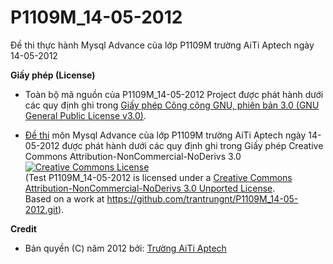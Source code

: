 P1109M_14-05-2012
=================

Đề thi thực hành Mysql Advance của lớp P1109M trường AiTi Aptech ngày 14-05-2012 

**Giấy phép (License)**

* Toàn bộ mã nguồn của P1109M_14-05-2012 Project được phát hành dưới các quy định ghi trong [Giấy phép Công cộng GNU, phiên bản 3.0 (GNU General Public License v3.0)](https://github.com/trantrungnt/P1109M_14-05-2012/blob/master/GNU_General_Public_License_v3.0).

* [Đề thi](https://github.com/trantrungnt/P1109M_14-05-2012/blob/master/AMF.odt) môn Mysql Advance của lớp P1109M trường AiTi Aptech ngày 14-05-2012 được phát hành dưới các quy định ghi trong Giấy phép Creative Commons Attribution-NonCommercial-NoDerivs 3.0 <a rel="license" href="http://creativecommons.org/licenses/by-nc-nd/3.0/deed.en_US"><img alt="Creative Commons License" style="border-width:0" src="http://i.creativecommons.org/l/by-nc-nd/3.0/80x15.png" /></a><br /><span xmlns:dct="http://purl.org/dc/terms/" property="dct:title">(Test P1109M_14-05-2012</span> is licensed under a <a rel="license" href="http://creativecommons.org/licenses/by-nc-nd/3.0/deed.en_US">Creative Commons Attribution-NonCommercial-NoDerivs 3.0 Unported License</a>.<br />Based on a work at <a xmlns:dct="http://purl.org/dc/terms/" href="https://github.com/trantrungnt/P1109M_14-05-2012.git" rel="dct:source">https://github.com/trantrungnt/P1109M_14-05-2012.git</a>).


**Credit**

* Bản quyền (C) năm 2012 bởi: [Trường AiTi Aptech](http://aiti-aptech.edu.vn/)
